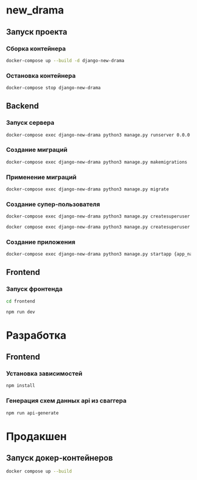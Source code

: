 # new_drama

## Запуск проекта

### Сборка контейнера
```sh
docker-compose up --build -d django-new-drama
```

### Остановка контейнера
```sh
docker-compose stop django-new-drama
```

## Backend

### Запуск сервера
```sh
docker-compose exec django-new-drama python3 manage.py runserver 0.0.0.0:8011
```

### Создание миграций
```sh
docker-compose exec django-new-drama python3 manage.py makemigrations
```

### Применение миграций
```sh
docker-compose exec django-new-drama python3 manage.py migrate
```

### Cоздание супер-пользователя
```sh
docker-compose exec django-new-drama python3 manage.py createsuperuser
```
```sh
docker compose exec django-new-drama python3 manage.py createsuperuser
```

### Создание приложения
```sh
docker-compose exec django-new-drama python3 manage.py startapp {app_name}
```

## Frontend

### Запуск фронтенда

```sh
cd frontend
```
```sh
npm run dev
```

# Разработка

## Frontend

### Установка зависимостей
```sh
npm install
```

### Генерация схем данных api из сваггера
```sh
npm run api-generate
```

# Продакшен

## Запуск докер-контейнеров
```sh
docker compose up --build
```
